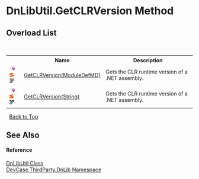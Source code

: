# DnLibUtil.GetCLRVersion Method 
 


## Overload List
&nbsp;<table><tr><th></th><th>Name</th><th>Description</th></tr><tr><td>![Public method](media/pubmethod.gif "Public method")![Static member](media/static.gif "Static member")![Code example](media/CodeExample.png "Code example")</td><td><a href="M_DevCase_ThirdParty_DnLib_DnLibUtil_GetCLRVersion">GetCLRVersion(ModuleDefMD)</a></td><td>
Gets the CLR runtime version of a .NET assembly.</td></tr><tr><td>![Public method](media/pubmethod.gif "Public method")![Static member](media/static.gif "Static member")![Code example](media/CodeExample.png "Code example")</td><td><a href="M_DevCase_ThirdParty_DnLib_DnLibUtil_GetCLRVersion_1">GetCLRVersion(String)</a></td><td>
Gets the CLR runtime version of a .NET assembly.</td></tr></table>&nbsp;
<a href="#dnlibutil.getclrversion-method">Back to Top</a>

## See Also


#### Reference
<a href="T_DevCase_ThirdParty_DnLib_DnLibUtil">DnLibUtil Class</a><br /><a href="N_DevCase_ThirdParty_DnLib">DevCase.ThirdParty.DnLib Namespace</a><br />